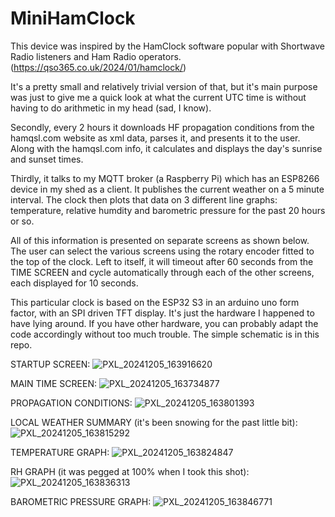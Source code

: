 # MiniHamClock

This device was inspired by the HamClock software popular with Shortwave Radio listeners and Ham Radio operators.  (https://qso365.co.uk/2024/01/hamclock/)

It's a pretty small and relatively trivial version of that, but it's main purpose was just to give me a quick look at what the current UTC time is without having to do arithmetic in my head (sad, I know).

Secondly, every 2 hours it downloads HF propagation conditions from the hamqsl.com website as xml data, parses it, and presents it to the user.  Along with the hamqsl.com info, it calculates and displays the day's sunrise and sunset times.

Thirdly, it talks to my MQTT broker (a Raspberry Pi) which has an ESP8266 device in my shed as a client.  It publishes the current weather on a 5 minute interval.  The clock then plots that data on 3 different line graphs: temperature, relative humdity and barometric pressure for the past 20 hours or so.

All of this information is presented on separate screens as shown below.  The user can select the various screens using the rotary encoder fitted to the top of the clock.  Left to itself, it will timeout after 60 seconds from the TIME SCREEN and cycle automatically through each of the other screens, each displayed for 10 seconds.

This particular clock is based on the ESP32 S3 in an arduino uno form factor, with an SPI driven TFT display.  It's just the hardware I happened to have lying around.  If you have other hardware, you can probably adapt the code accordingly without too much trouble.  The simple schematic is in this repo.

STARTUP SCREEN:
![PXL_20241205_163916620](https://github.com/user-attachments/assets/0983c437-5331-4b12-bc85-108717133926)

MAIN TIME SCREEN:
![PXL_20241205_163734877](https://github.com/user-attachments/assets/cdd95420-a9d9-4e9f-a81d-26e6c2d88b65)

PROPAGATION CONDITIONS:
![PXL_20241205_163801393](https://github.com/user-attachments/assets/a91157cd-9171-4eb2-9ab2-df38114c1765)

LOCAL WEATHER SUMMARY (it's been snowing for the past little bit):
![PXL_20241205_163815292](https://github.com/user-attachments/assets/af132da0-e66e-4044-8b22-d0b6b65fdbd8)

TEMPERATURE GRAPH:
![PXL_20241205_163824847](https://github.com/user-attachments/assets/19cead08-febb-4c69-8748-cc183c41bdcd)

RH GRAPH (it was pegged at 100% when I took this shot):
![PXL_20241205_163836313](https://github.com/user-attachments/assets/8527d066-0134-467a-859d-267d452329a5)

BAROMETRIC PRESSURE GRAPH:
![PXL_20241205_163846771](https://github.com/user-attachments/assets/8b4d81ce-5dbb-4fb3-a654-bf75484778b7)



